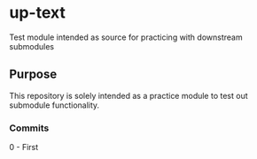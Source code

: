# up-text
Test module intended as source for practicing with downstream submodules

## Purpose
This repository is solely intended as a practice module to test out submodule functionality.

### Commits

0 - First
